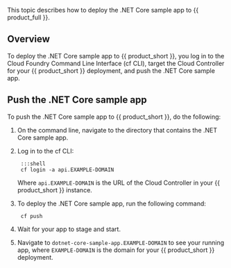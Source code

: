 This topic describes how to deploy the .NET Core sample app to {{ product_full }}.

## Overview

To deploy the .NET Core sample app to {{ product_short }}, you log in to the Cloud Foundry
Command Line Interface (cf CLI), target the Cloud Controller for your {{ product_short }}
deployment, and push the .NET Core sample app.

## Push the .NET Core sample app

To push the .NET Core sample app to {{ product_short }}, do the following:

1. On the command line, navigate to the directory that contains the .NET Core sample app.

1. Log in to the cf CLI:

        :::shell
        cf login -a api.EXAMPLE-DOMAIN

    Where `api.EXAMPLE-DOMAIN` is the URL of the Cloud Controller in your
    {{ product_short }} instance.

1. To deploy the .NET Core sample app, run the following command:

        cf push

1. Wait for your app to stage and start.

1. Navigate to `dotnet-core-sample-app.EXAMPLE-DOMAIN` to see your running app,
where `EXAMPLE-DOMAIN` is the domain for your {{ product_short }} deployment.
